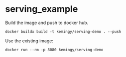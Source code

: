 # serving_example

Build the image and push to docker hub.

```shell
docker buildx build -t kemingy/serving-demo . --push
```

Use the existing image:

```shell
docker run --rm -p 8080 kemingy/serving-demo
```
